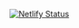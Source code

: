 [![Netlify Status](https://api.netlify.com/api/v1/badges/94b247c8-befd-454e-b0c4-e657703fe753/deploy-status)](https://app.netlify.com/sites/eliascxyz/deploys)
